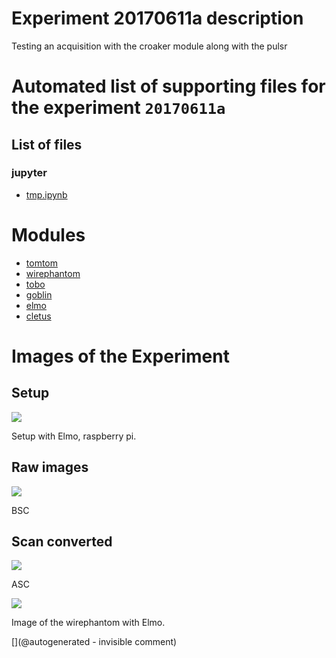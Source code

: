 # Experiment 20170611a description

Testing an acquisition with the croaker module along with the pulsr


# Automated list of supporting files for the __experiment `20170611a`__

## List of files

### jupyter

* [tmp.ipynb](/tmp.ipynb)





# Modules

* [tomtom](/retired/tomtom/)
* [wirephantom](/wirephantom/)
* [tobo](/retired/tobo/)
* [goblin](/goblin/)
* [elmo](/elmo/)
* [cletus](/retired/cletus/)




# Images of the Experiment

## Setup

![](/elmo/data/arduino/setup.png)

Setup with Elmo, raspberry pi.

## Raw images

![](/elmo/data/arduino/rawimage.png)

BSC

## Scan converted

![](/elmo/data/arduino/rawimageSC.png)

ASC

![](/elmo/data/arduino/AD9200.png)

Image of the wirephantom with Elmo.










[](@autogenerated - invisible comment)
